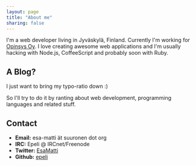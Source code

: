 ```yaml
---
layout: page
title: "About me"
sharing: false
---
```


I'm a web developer living in Jyväskylä, Finland. Currently I'm working for
[Opinsys Oy][]. I love creating awesome web applications and I'm usually
hacking with Node.js, CoffeeScript and probably soon with Ruby.

## A Blog?

I just want to bring my typo-ratio down :)

So I'll try to do it by ranting about web development, programming
languages and related stuff.


## Contact

  * **Email:** esa-matti ät suuronen dot org
  * **IRC:** Epeli @ IRCnet/Freenode
  * **Twitter:** [EsaMatti](https://twitter.com/#!/EsaMatti)
  * **Github:** [epeli](https://github.com/epeli)


[Opinsys Oy]: http://www.opinsys.fi/en/
